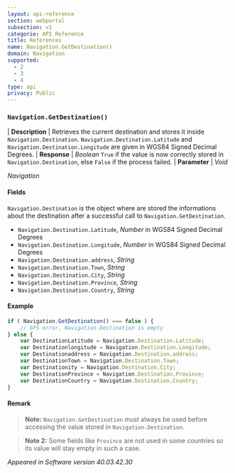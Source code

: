 ```yaml
---
layout: api-reference
section: webportal
subsection: v1
categorie: API Reference
title: References
name: Navigation.GetDestination()
domain: Navigation
supported:
  - 2
  - 3
  - 4
type: api
privacy: Public
---
```


### `Navigation.GetDestination()`

| **Description** | Retrieves the current destination and stores it inside `Navigation.Destination`.  `Navigation.Destination.Latitude` and `Navigation.Destination.Longitude` are given in WGS84 Signed Decimal Degrees.
| **Response** | *Boolean*  `True` if the value is now correctly stored in `Navigation.Destination`, else `False` if the process failed.
| **Parameter**   | *Void*


*Navigation*

#### Fields

`Navigation.Destination` is the object where are stored the informations about the destination after a successful call to `Navigation.GetDestination`.

- `Navigation.Destination.Latitude`, *Number* in WGS84 Signed Decimal Degrees
- `Navigation.Destination.Longitude`, *Number* in WGS84 Signed Decimal Degrees
- `Navigation.Destination.address`, *String*
- `Navigation.Destination.Town`, *String*
- `Navigation.Destination.City`, *String*
- `Navigation.Destination.Province`, *String* 
- `Navigation.Destination.Country`, *String*


#### Example

```javascript
if ( Navigation.GetDestination() === false ) {
	// GPS error, Navigation.Destination is empty
} else {
	var DestinationLatitude = Navigation.Destination.Latitude;
	var Destinationlongitude = Navigation.Destination.Longitude;
	var Destinationaddress = Navigation.Destination.address;
	var DestinationTown = Navigation.Destination.Town;
	var Destinationity = Navigation.Destination.City;
	var DestinationProvince = Navigation.Destination.Province;
	var DestinationCountry = Navigation.Destination.Country;
}
```

#### Remark

>**Note:** `Navigation.GetDestination` must always be used before accessing the value stored in `Navigation.Destination`.

>**Note 2:** Some fields like `Province` are not used in some countries so its value will stay empty in such a case.

*Appeared in Software version 40.03.42.30*
